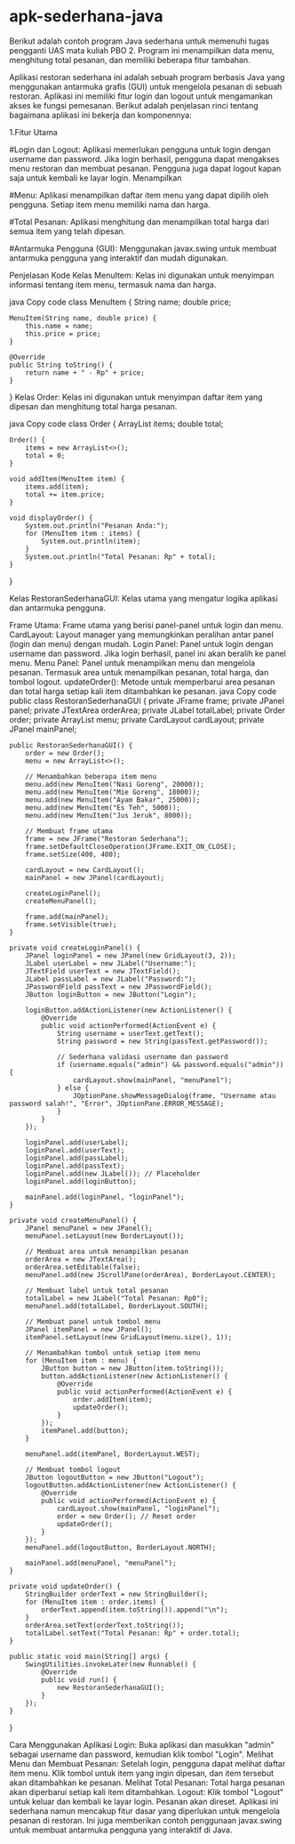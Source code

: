# apk-sederhana-java

Berikut adalah contoh program Java sederhana untuk memenuhi tugas pengganti UAS mata kuliah PBO 2. Program ini menampilkan data menu, menghitung total pesanan, dan memiliki beberapa fitur tambahan.

Aplikasi restoran sederhana ini adalah sebuah program berbasis Java yang menggunakan antarmuka grafis (GUI) untuk mengelola pesanan di sebuah restoran. Aplikasi ini memiliki fitur login dan logout untuk mengamankan akses ke fungsi pemesanan. Berikut adalah penjelasan rinci tentang bagaimana aplikasi ini bekerja dan komponennya:

1.Fitur Utama

#Login dan Logout: Aplikasi memerlukan pengguna untuk login dengan username dan password. Jika login berhasil, 
pengguna dapat mengakses menu restoran dan membuat pesanan. Pengguna juga dapat logout kapan saja untuk kembali ke layar login.
Menampilkan

#Menu: Aplikasi menampilkan daftar item menu yang dapat dipilih oleh pengguna. Setiap item menu memiliki nama dan harga.

#Total Pesanan: Aplikasi menghitung dan menampilkan total harga dari semua item yang telah dipesan.

#Antarmuka Pengguna (GUI): Menggunakan javax.swing untuk membuat antarmuka pengguna yang interaktif dan mudah digunakan.


Penjelasan Kode
Kelas MenuItem: Kelas ini digunakan untuk menyimpan informasi tentang item menu, termasuk nama dan harga.

java
Copy code
class MenuItem {
    String name;
    double price;

    MenuItem(String name, double price) {
        this.name = name;
        this.price = price;
    }

    @Override
    public String toString() {
        return name + " - Rp" + price;
    }
}
Kelas Order: Kelas ini digunakan untuk menyimpan daftar item yang dipesan dan menghitung total harga pesanan.

java
Copy code
class Order {
    ArrayList<MenuItem> items;
    double total;

    Order() {
        items = new ArrayList<>();
        total = 0;
    }

    void addItem(MenuItem item) {
        items.add(item);
        total += item.price;
    }

    void displayOrder() {
        System.out.println("Pesanan Anda:");
        for (MenuItem item : items) {
            System.out.println(item);
        }
        System.out.println("Total Pesanan: Rp" + total);
    }
}


Kelas RestoranSederhanaGUI: Kelas utama yang mengatur logika aplikasi dan antarmuka pengguna.

Frame Utama: Frame utama yang berisi panel-panel untuk login dan menu.
CardLayout: Layout manager yang memungkinkan peralihan antar panel (login dan menu) dengan mudah.
Login Panel: Panel untuk login dengan username dan password. Jika login berhasil, panel ini akan beralih ke panel menu.
Menu Panel: Panel untuk menampilkan menu dan mengelola pesanan. Termasuk area untuk menampilkan pesanan, total harga, dan tombol logout.
updateOrder(): Metode untuk memperbarui area pesanan dan total harga setiap kali item ditambahkan ke pesanan.
java
Copy code
public class RestoranSederhanaGUI {
    private JFrame frame;
    private JPanel panel;
    private JTextArea orderArea;
    private JLabel totalLabel;
    private Order order;
    private ArrayList<MenuItem> menu;
    private CardLayout cardLayout;
    private JPanel mainPanel;

    public RestoranSederhanaGUI() {
        order = new Order();
        menu = new ArrayList<>();

        // Menambahkan beberapa item menu
        menu.add(new MenuItem("Nasi Goreng", 20000));
        menu.add(new MenuItem("Mie Goreng", 18000));
        menu.add(new MenuItem("Ayam Bakar", 25000));
        menu.add(new MenuItem("Es Teh", 5000));
        menu.add(new MenuItem("Jus Jeruk", 8000));

        // Membuat frame utama
        frame = new JFrame("Restoran Sederhana");
        frame.setDefaultCloseOperation(JFrame.EXIT_ON_CLOSE);
        frame.setSize(400, 400);

        cardLayout = new CardLayout();
        mainPanel = new JPanel(cardLayout);

        createLoginPanel();
        createMenuPanel();

        frame.add(mainPanel);
        frame.setVisible(true);
    }

    private void createLoginPanel() {
        JPanel loginPanel = new JPanel(new GridLayout(3, 2));
        JLabel userLabel = new JLabel("Username:");
        JTextField userText = new JTextField();
        JLabel passLabel = new JLabel("Password:");
        JPasswordField passText = new JPasswordField();
        JButton loginButton = new JButton("Login");

        loginButton.addActionListener(new ActionListener() {
            @Override
            public void actionPerformed(ActionEvent e) {
                String username = userText.getText();
                String password = new String(passText.getPassword());

                // Sederhana validasi username dan password
                if (username.equals("admin") && password.equals("admin")) {
                    cardLayout.show(mainPanel, "menuPanel");
                } else {
                    JOptionPane.showMessageDialog(frame, "Username atau password salah!", "Error", JOptionPane.ERROR_MESSAGE);
                }
            }
        });

        loginPanel.add(userLabel);
        loginPanel.add(userText);
        loginPanel.add(passLabel);
        loginPanel.add(passText);
        loginPanel.add(new JLabel()); // Placeholder
        loginPanel.add(loginButton);

        mainPanel.add(loginPanel, "loginPanel");
    }

    private void createMenuPanel() {
        JPanel menuPanel = new JPanel();
        menuPanel.setLayout(new BorderLayout());

        // Membuat area untuk menampilkan pesanan
        orderArea = new JTextArea();
        orderArea.setEditable(false);
        menuPanel.add(new JScrollPane(orderArea), BorderLayout.CENTER);

        // Membuat label untuk total pesanan
        totalLabel = new JLabel("Total Pesanan: Rp0");
        menuPanel.add(totalLabel, BorderLayout.SOUTH);

        // Membuat panel untuk tombol menu
        JPanel itemPanel = new JPanel();
        itemPanel.setLayout(new GridLayout(menu.size(), 1));

        // Menambahkan tombol untuk setiap item menu
        for (MenuItem item : menu) {
            JButton button = new JButton(item.toString());
            button.addActionListener(new ActionListener() {
                @Override
                public void actionPerformed(ActionEvent e) {
                    order.addItem(item);
                    updateOrder();
                }
            });
            itemPanel.add(button);
        }

        menuPanel.add(itemPanel, BorderLayout.WEST);

        // Membuat tombol logout
        JButton logoutButton = new JButton("Logout");
        logoutButton.addActionListener(new ActionListener() {
            @Override
            public void actionPerformed(ActionEvent e) {
                cardLayout.show(mainPanel, "loginPanel");
                order = new Order(); // Reset order
                updateOrder();
            }
        });
        menuPanel.add(logoutButton, BorderLayout.NORTH);

        mainPanel.add(menuPanel, "menuPanel");
    }

    private void updateOrder() {
        StringBuilder orderText = new StringBuilder();
        for (MenuItem item : order.items) {
            orderText.append(item.toString()).append("\n");
        }
        orderArea.setText(orderText.toString());
        totalLabel.setText("Total Pesanan: Rp" + order.total);
    }

    public static void main(String[] args) {
        SwingUtilities.invokeLater(new Runnable() {
            @Override
            public void run() {
                new RestoranSederhanaGUI();
            }
        });
    }
}


Cara Menggunakan Aplikasi
Login: Buka aplikasi dan masukkan "admin" sebagai username dan password, kemudian klik tombol "Login".
Melihat Menu dan Membuat Pesanan: Setelah login, pengguna dapat melihat daftar item menu. Klik tombol untuk item yang ingin dipesan, dan item tersebut akan ditambahkan ke pesanan.
Melihat Total Pesanan: Total harga pesanan akan diperbarui setiap kali item ditambahkan.
Logout: Klik tombol "Logout" untuk keluar dan kembali ke layar login. Pesanan akan direset.
Aplikasi ini sederhana namun mencakup fitur dasar yang diperlukan untuk mengelola pesanan di restoran. Ini juga memberikan contoh penggunaan javax.swing untuk membuat antarmuka pengguna yang interaktif di Java.






